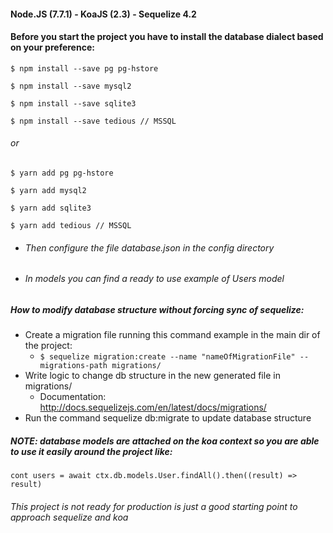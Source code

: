#### Node.JS (7.7.1) - KoaJS (2.3) - Sequelize 4.2

#### Before you start the project you have to install the database dialect based on your preference:

`$ npm install --save pg pg-hstore`

`$ npm install --save mysql2`

`$ npm install --save sqlite3`

`$ npm install --save tedious // MSSQL`
###### or
`$ yarn add pg pg-hstore`

`$ yarn add mysql2`

`$ yarn add sqlite3`

`$ yarn add tedious // MSSQL`

- ###### Then configure the file database.json in the config directory
- ###### In models you can find a ready to use example of Users model

##### How to modify database structure without forcing sync of sequelize:
  - Create a migration file running this command example in the main dir of the project:
    - `$ sequelize migration:create --name "nameOfMigrationFile" --migrations-path migrations/`
  - Write logic to change db structure in the new generated file in migrations/
    - Documentation: http://docs.sequelizejs.com/en/latest/docs/migrations/
  - Run the command sequelize db:migrate to update database structure

##### NOTE: database models are attached on the koa context so you are able to use it easily around the project like:

`cont users = await ctx.db.models.User.findAll().then((result) => result)`


###### This project is not ready for production is just a good starting point to approach sequelize and koa

